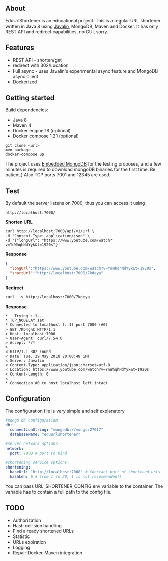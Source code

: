 ## About 
 EduUrlShortener is an educational project. This is a regular URL shortener 
 written in Java 8 using [Javalin](https://github.com/tipsy/javalin), MongoDB, Maven and Docker.
 It has only REST API and redirect capabilities, no GUI, sorry.
 
## Features
  - REST API - shorten/get
  - redirect with 302/Location
  - Full async - uses Javalin's experimental async feature and MongoDB async client
  - Dockerized
   
## Getting started
 Build dependencies:
  - Java 8
  - Maven 4
  - Docker engine 18 (optional)
  - Docker compose 1.21 (optional)
  
```text
git clone <url>
mvn package
docker-compose up
```
The project uses [Embedded MongoDB](https://github.com/flapdoodle-oss/de.flapdoodle.embed.mongo) for the testing proposes,
 and a few minutes is required to download mongoDB binaries for the first time. Be patient.)
 Also TCP ports 7001 and 12345 are used.
## Test
 By default the server listens on 7000, thus you can access it using
 ```text
http://localhost:7000/
```
__Shorten URL__
```text
curl http://localhost:7000/api/v1/url \
-H 'Content-Type: application/json' \
-d '{"longUrl": "https://www.youtube.com/watch?v=YnWhqhNdYyk&t=1920s"}'
```
__Response__
```json
{
  "longUrl":"https://www.youtube.com/watch?v=YnWhqhNdYyk&t=1920s",
  "shortUrl":"http://localhost:7000/7kdeya"
}
```

__Redirect__
```text
curl  -v http://localhost:7000/7kdeya
```
__Response__
```text
*   Trying ::1...
* TCP_NODELAY set
* Connected to localhost (::1) port 7000 (#0)
> GET /Kb4ghC HTTP/1.1
> Host: localhost:7000
> User-Agent: curl/7.54.0
> Accept: */*
>
< HTTP/1.1 302 Found
< Date: Tue, 29 May 2018 20:00:48 GMT
< Server: Javalin
< Content-Type: application/json;charset=utf-8
< Location: https://www.youtube.com/watch?v=YnWhqhNdYyk&t=1920s
< Content-Length: 0
<
* Connection #0 to host localhost left intact
```
## Configuration
The configuration file is very simple and self explanatory
```yaml
#mongo db configuration
db:
  connectionString: "mongodb://mongo:27017"
  databaseName: "eduurlshortener"

#server network options
network:
  port: 7000 # port to bind

#shortening service options
shortening:
  baseUrl: "http://localhost:7000" # Constant part of shortened urls
  hashLen: 6 # from 1 to 20, 1 is not recommended!)
```
You can pass URL_SHORTENER_CONFIG env variable to the container. 
The variable has to contain a full path to the config file.

## TODO
 - Authorization
 - Hash collision handling
 - Find already shortened URLs
 - Statistic 
 - URLs expiration 
 - Logging
 - Repair Docker-Maven integration